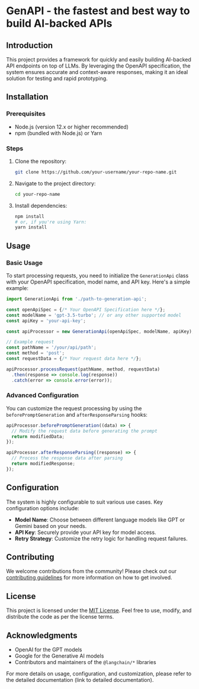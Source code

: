 # GenAPI - the fastest and best way to build AI-backed APIs

## Introduction
This project provides a framework for quickly and easily building AI-backed API endpoints on top of LLMs. By leveraging the OpenAPI specification, the system ensures accurate and context-aware responses, making it an ideal solution for testing and rapid prototyping.

## Installation

### Prerequisites
- Node.js (version 12.x or higher recommended)
- npm (bundled with Node.js) or Yarn

### Steps
1. Clone the repository:
   ```bash
   git clone https://github.com/your-username/your-repo-name.git
   ```
2. Navigate to the project directory:
   ```bash
   cd your-repo-name
   ```
3. Install dependencies:
   ```bash
   npm install
   # or, if you're using Yarn:
   yarn install
   ```

## Usage

### Basic Usage
To start processing requests, you need to initialize the `GenerationApi` class with your OpenAPI specification, model name, and API key. Here's a simple example:

```javascript
import GenerationApi from './path-to-generation-api';

const openApiSpec = {/* Your OpenAPI Specification here */};
const modelName = 'gpt-3.5-turbo'; // or any other supported model
const apiKey = 'your-api-key';

const apiProcessor = new GenerationApi(openApiSpec, modelName, apiKey);

// Example request
const pathName = '/your/api/path';
const method = 'post';
const requestData = {/* Your request data here */};

apiProcessor.processRequest(pathName, method, requestData)
  .then(response => console.log(response))
  .catch(error => console.error(error));
```

### Advanced Configuration
You can customize the request processing by using the `beforePromptGeneration` and `afterResponseParsing` hooks:

```javascript
apiProcessor.beforePromptGeneration((data) => {
  // Modify the request data before generating the prompt
  return modifiedData;
});

apiProcessor.afterResponseParsing((response) => {
  // Process the response data after parsing
  return modifiedResponse;
});
```

## Configuration
The system is highly configurable to suit various use cases. Key configuration options include:
- **Model Name**: Choose between different language models like GPT or Gemini based on your needs.
- **API Key**: Securely provide your API key for model access.
- **Retry Strategy**: Customize the retry logic for handling request failures.

## Contributing
We welcome contributions from the community! Please check out our [contributing guidelines](CONTRIBUTING.md) for more information on how to get involved.

## License
This project is licensed under the [MIT License](LICENSE). Feel free to use, modify, and distribute the code as per the license terms.

## Acknowledgments
- OpenAI for the GPT models
- Google for the Generative AI models
- Contributors and maintainers of the `@langchain/*` libraries

For more details on usage, configuration, and customization, please refer to the detailed documentation (link to detailed documentation).